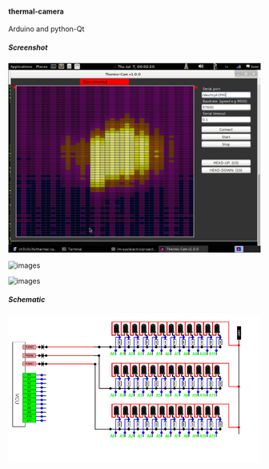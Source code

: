 #### thermal-camera

Arduino and python-Qt

##### Screenshot
![images](screenshoot-001.png)

![images](screenshoot-002.png)

![images](screenshoot-003.png)

##### Schematic
![images](schematic.png)
